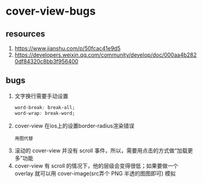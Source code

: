 # cover-view-bugs


## resources
1. https://www.jianshu.com/p/50fcac41e9d5
2. https://developers.weixin.qq.com/community/develop/doc/000aa4b2820df84320c8bb3f956400


## bugs
1. 文字换行需要手动设置
   ```css
   word-break: break-all;
   word-wrap: break-word;
   ```
2. cover-view 在ios上的设置border-radius渲染错误
   ~~~
   用图代替
   ~~~
3. 滚动的 cover-view 并没有  scroll 事件，所以，需要用点击的方式做“加载更多”功能
4. cover-view 有 scroll 的情况下，他的层级会变得很低；如果要做一个 overlay 就可以用 cover-image(src弄个 PNG 半透的图图即可) 模拟